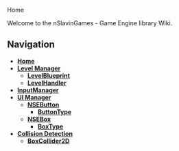 Home

Welcome to the nSlavinGames - Game Engine library Wiki.

**Navigation**
---

* **<a href="https://github.com/dfmolinari/nSlavingEngine-Processing/wiki/Home">Home</a>**
* **[Level Manager](https://github.com/dfmolinari/nSlavingEngine-Processing/wiki/Level-Manager)**
  * **[LevelBlueprint](https://github.com/dfmolinari/nSlavingEngine-Processing/wiki/LevelBlueprint)**
  * **[LevelHandler](https://github.com/dfmolinari/nSlavingEngine-Processing/wiki/LevelHandler)**
* **[InputManager](https://github.com/dfmolinari/nSlavingEngine-Processing/wiki/InputManager)**
* **[UI Manager](https://github.com/dfmolinari/nSlavingEngine-Processing/wiki/UI-(User-Interface)-Manager)**
  * **[NSEButton](https://github.com/dfmolinari/nSlavingEngine-Processing/wiki/NSEButton)**
    * **[ButtonType](http://github.com/dfmolinari/nSlavingEngine-Processing/wiki/ButtonType)**
  * **[NSEBox](https://github.com/dfmolinari/nSlavingEngine-Processing/wiki/NSEBox)**
    * **[BoxType](https://github.com/dfmolinari/nSlavingEngine-Processing/wiki/BoxType)**
* **[Collision Detection](https://github.com/dfmolinari/nSlavingEngine-Processing/wiki/Collision-Detection)**
  * **[BoxCollider2D](https://github.com/dfmolinari/nSlavingEngine-Processing/wiki/BoxCollider2D)**
